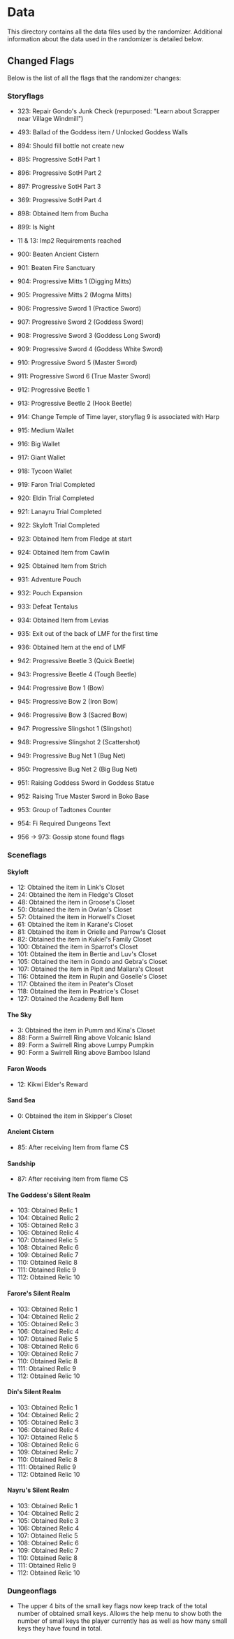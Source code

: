 # Data

This directory contains all the data files used by the randomizer. Additional
information about the data used in the randomizer is detailed below.

## Changed Flags

Below is the list of all the flags that the randomizer changes:

### Storyflags

* 323: Repair Gondo's Junk Check (repurposed: "Learn about Scrapper near Village Windmill")

* 493: Ballad of the Goddess item / Unlocked Goddess Walls

* 894: Should fill bottle not create new

* 895: Progressive SotH Part 1
* 896: Progressive SotH Part 2
* 897: Progressive SotH Part 3
* 369: Progressive SotH Part 4

* 898: Obtained Item from Bucha
* 899: Is Night

* 11 & 13: Imp2 Requirements reached
* 900: Beaten Ancient Cistern
* 901: Beaten Fire Sanctuary

* 904: Progressive Mitts 1 (Digging Mitts)
* 905: Progressive Mitts 2 (Mogma Mitts)

* 906: Progressive Sword 1 (Practice Sword)
* 907: Progressive Sword 2 (Goddess Sword)
* 908: Progressive Sword 3 (Goddess Long Sword)
* 909: Progressive Sword 4 (Goddess White Sword)
* 910: Progressive Sword 5 (Master Sword)
* 911: Progressive Sword 6 (True Master Sword)

* 912: Progressive Beetle 1
* 913: Progressive Beetle 2 (Hook Beetle)

* 914: Change Temple of Time layer, storyflag 9 is associated with Harp

* 915: Medium Wallet
* 916: Big Wallet
* 917: Giant Wallet
* 918: Tycoon Wallet

* 919: Faron Trial Completed
* 920: Eldin Trial Completed
* 921: Lanayru Trial Completed
* 922: Skyloft Trial Completed

* 923: Obtained Item from Fledge at start
* 924: Obtained Item from Cawlin
* 925: Obtained Item from Strich

* 931: Adventure Pouch
* 932: Pouch Expansion

* 933: Defeat Tentalus
* 934: Obtained Item from Levias

* 935: Exit out of the back of LMF for the first time
* 936: Obtained Item at the end of LMF

<!-- * 937: Bought Beedle's first 100R item
* 938: Bought Beedle's second 100R item
* 939: Bought Beedle's third 100R item
* 940: Bought Beedle's Bug Net item
* 941: Bought Beedle's Bug Medal item -->

* 942: Progressive Beetle 3 (Quick Beetle)
* 943: Progressive Beetle 4 (Tough Beetle)

* 944: Progressive Bow 1 (Bow)
* 945: Progressive Bow 2 (Iron Bow)
* 946: Progressive Bow 3 (Sacred Bow)

* 947: Progressive Slingshot 1 (Slingshot)
* 948: Progressive Slingshot 2 (Scattershot)

* 949: Progressive Bug Net 1 (Bug Net)
* 950: Progressive Bug Net 2 (Big Bug Net)

* 951: Raising Goddess Sword in Goddess Statue
* 952: Raising True Master Sword in Boko Base

* 953: Group of Tadtones Counter

* 954: Fi Required Dungeons Text
* 956 -> 973: Gossip stone found flags

### Sceneflags

#### Skyloft
* 12: Obtained the item in Link's Closet
* 24: Obtained the item in Fledge's Closet
* 48: Obtained the item in Groose's Closet
* 50: Obtained the item in Owlan's Closet
* 57: Obtained the item in Horwell's Closet
* 61: Obtained the item in Karane's Closet
* 81: Obtained the item in Orielle and Parrow's Closet
* 82: Obtained the item in Kukiel's Family Closet
* 100: Obtained the item in Sparrot's Closet
* 101: Obtained the item in Bertie and Luv's Closet
* 105: Obtained the item in Gondo and Gebra's Closet
* 107: Obtained the item in Pipit and Mallara's Closet
* 116: Obtained the item in Rupin and Goselle's Closet
* 117: Obtained the item in Peater's Closet
* 118: Obtained the item in Peatrice's Closet
* 127: Obtained the Academy Bell Item

#### The Sky
* 3: Obtained the item in Pumm and Kina's Closet
* 88: Form a Swirrell Ring above Volcanic Island
* 89: Form a Swirrell Ring above Lumpy Pumpkin
* 90: Form a Swirrell Ring above Bamboo Island

#### Faron Woods
* 12: Kikwi Elder's Reward

#### Sand Sea
* 0: Obtained the item in Skipper's Closet

#### Ancient Cistern
* 85: After receiving Item from flame CS

#### Sandship
* 87: After receiving Item from flame CS

#### The Goddess's Silent Realm
* 103: Obtained Relic 1
* 104: Obtained Relic 2
* 105: Obtained Relic 3
* 106: Obtained Relic 4
* 107: Obtained Relic 5
* 108: Obtained Relic 6
* 109: Obtained Relic 7
* 110: Obtained Relic 8
* 111: Obtained Relic 9
* 112: Obtained Relic 10

#### Farore's Silent Realm
* 103: Obtained Relic 1
* 104: Obtained Relic 2
* 105: Obtained Relic 3
* 106: Obtained Relic 4
* 107: Obtained Relic 5
* 108: Obtained Relic 6
* 109: Obtained Relic 7
* 110: Obtained Relic 8
* 111: Obtained Relic 9
* 112: Obtained Relic 10

#### Din's Silent Realm
* 103: Obtained Relic 1
* 104: Obtained Relic 2
* 105: Obtained Relic 3
* 106: Obtained Relic 4
* 107: Obtained Relic 5
* 108: Obtained Relic 6
* 109: Obtained Relic 7
* 110: Obtained Relic 8
* 111: Obtained Relic 9
* 112: Obtained Relic 10

#### Nayru's Silent Realm
* 103: Obtained Relic 1
* 104: Obtained Relic 2
* 105: Obtained Relic 3
* 106: Obtained Relic 4
* 107: Obtained Relic 5
* 108: Obtained Relic 6
* 109: Obtained Relic 7
* 110: Obtained Relic 8
* 111: Obtained Relic 9
* 112: Obtained Relic 10

### Dungeonflags

* The upper 4 bits of the small key flags now keep track of the total number
  of obtained small keys. Allows the help menu to show both the number of
  small keys the player currently has as well as how many small keys they have
  found in total.
